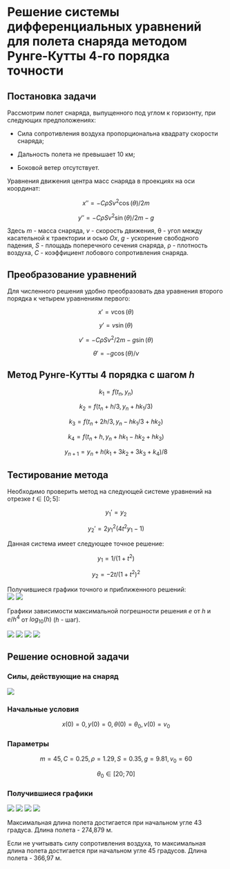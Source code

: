 # Решение системы дифференциальных уравнений для полета снаряда методом Рунге-Кутты 4-го порядка точности #

## Постановка задачи ##

Рассмотрим полет снаряда, выпущенного под углом к горизонту, при следующих предположениях:

- Сила сопротивления воздуха пропорциональна квадрату скорости снаряда;

- Дальность полета не превышает 10 км;

- Боковой ветер отсутствует.

Уравнения движения центра масс снаряда в проекциях на оси координат:<br />

$$x'' = -C\rho Sv^2\cos(\theta)/2m$$

$$y'' = -C\rho Sv^2\sin(\theta)/2m - g$$

Здесь $m$ - масса снаряда, $v$ - скорость движения, &theta; - угол между касательной к траектории и осью $Ox$, $g$ - ускорение свободного падения, $S$ - площадь поперечного сечения снаряда, &rho; - плотность воздуха, $C$ - коэффициент лобового сопротивления снаряда.

## Преобразование уравнений ##

Для численного решения удобно преобразовать два уравнения второго порядка к четырем уравнениям первого:<br />

$$x' = v\cos(\theta)$$

$$y' = v\sin(\theta)$$

$$v' = -C\rho Sv^2/2m -g\sin(\theta)$$

$$\theta' = -g\cos(\theta)/v$$

## Метод Рунге-Кутты 4 порядка с шагом $h$ ##

$$k_1 = f(t_n, y_n)$$

$$k_2 = f(t_n + h/3, y_n + hk_1/3)$$

$$k_3 = f(t_n + 2h/3, y_n - hk_1/3 + hk_2)$$

$$k_4 = f(t_n + h, y_n + hk_1 - hk_2 + hk_3)$$

$$y_{n+1} = y_n + h(k_1 + 3k_2 + 3k_3 + k_4)/8$$

## Тестирование метода ##

Необходимо проверить метод на следующей системе уравнений на отрезке $t\in [0;5]$:

$$y_1' = y_2$$

$$y_2' = 2y_1^2(4t^2y_1 - 1)$$

Данная система имеет следующее точное решение:

$$y_1 = 1/(1 + t^2)$$

$$y_2 = -2t/(1+t^2)^2$$

Получившиеся графики точного и приближенного решений:<br />
![](docs/images/test_task/y_1.jpg)
![](docs/images/test_task/y_2.jpg)

Графики зависимости максимальной погрешности решения $e$ от $h$ и $e/h^4$ от $log_{10}(h)$ ($h$ - шаг).<br />

![](docs/images/check/eh_y1.jpg)
![](docs/images/check/eh4_y1.jpg)
![](docs/images/check/eh_y2.jpg)
![](docs/images/check/eh4_y2.jpg)


## Решение основной задачи  ##

### Силы, действующие на снаряд ###

![](docs/images/forces.jpg)

### Начальные условия ###

$$x(0) = 0, y(0) = 0, \theta(0) = \theta_0, v(0) = v_0$$

### Параметры  ###

$$m = 45, C = 0.25, \rho = 1.29, S = 0.35, g = 9.81, v_0 = 60$$

$$\theta_0\in [20;70]$$

### Получившиеся графики ###

![](docs/images/main_task/C_main(0.25)/y_x.jpg)
![](docs/images/main_task/C_main(0.25)/v.jpg)
![](docs/images/main_task/C_main(0.25)/L_angle.jpg)
![](docs/images/main_task/C_main(0.25)/angle.jpg)

Максимальная длина полета достигается при начальном угле 43 градуса. Длина полета - 274,879 м.

Если не учитывать силу сопротивления воздуха, то максимальная длина полета достигается при начальном угле 45 градусов. Длина полета - 366,97 м.

